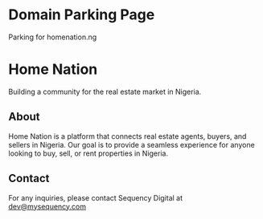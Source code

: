 # Domain Parking Page
Parking for homenation.ng

# Home Nation

Building a community for the real estate market in Nigeria.

## About

Home Nation is a platform that connects real estate agents, buyers, and sellers in Nigeria. Our goal is to provide a seamless experience for anyone looking to buy, sell, or rent properties in Nigeria. 

## Contact

For any inquiries, please contact Sequency Digital at dev@mysequency.com

